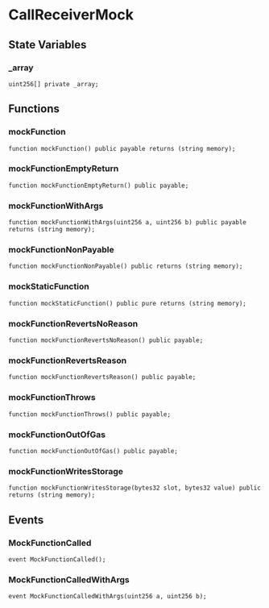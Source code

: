 # CallReceiverMock

## State Variables
### _array

```solidity
uint256[] private _array;
```


## Functions
### mockFunction


```solidity
function mockFunction() public payable returns (string memory);
```

### mockFunctionEmptyReturn


```solidity
function mockFunctionEmptyReturn() public payable;
```

### mockFunctionWithArgs


```solidity
function mockFunctionWithArgs(uint256 a, uint256 b) public payable returns (string memory);
```

### mockFunctionNonPayable


```solidity
function mockFunctionNonPayable() public returns (string memory);
```

### mockStaticFunction


```solidity
function mockStaticFunction() public pure returns (string memory);
```

### mockFunctionRevertsNoReason


```solidity
function mockFunctionRevertsNoReason() public payable;
```

### mockFunctionRevertsReason


```solidity
function mockFunctionRevertsReason() public payable;
```

### mockFunctionThrows


```solidity
function mockFunctionThrows() public payable;
```

### mockFunctionOutOfGas


```solidity
function mockFunctionOutOfGas() public payable;
```

### mockFunctionWritesStorage


```solidity
function mockFunctionWritesStorage(bytes32 slot, bytes32 value) public returns (string memory);
```

## Events
### MockFunctionCalled

```solidity
event MockFunctionCalled();
```

### MockFunctionCalledWithArgs

```solidity
event MockFunctionCalledWithArgs(uint256 a, uint256 b);
```


